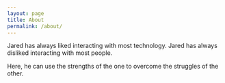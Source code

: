 ```yaml
---
layout: page
title: About
permalink: /about/
---
```


Jared has always liked interacting with most technology.
Jared has always disliked interacting with most people.

Here, he can use the strengths of the one to overcome the struggles of the other.
